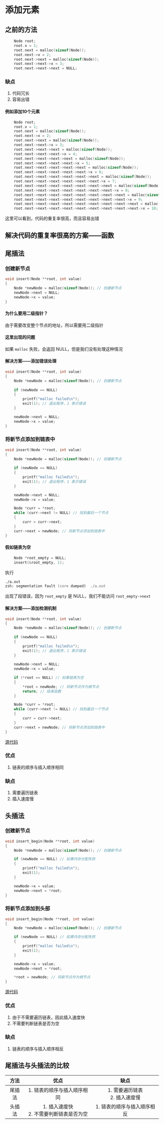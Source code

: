 # 添加元素

## 之前的方法

```c
    Node root;
    root.x = 1;
    root.next = malloc(sizeof(Node));
    root.next->x = 2;
    root.next->next = malloc(sizeof(Node));
    root.next->next->x = 3;
    root.next->next->next = NULL;
```
### 缺点
1. 代码冗长
2. 容易出错

#### 例如添加10个元素

```c
    Node root;
    root.x = 1;
    root.next = malloc(sizeof(Node));
    root.next->x = 2;
    root.next->next = malloc(sizeof(Node));
    root.next->next->x = 3;
    root.next->next->next = malloc(sizeof(Node));
    root.next->next->next->x = 4;
    root.next->next->next->next = malloc(sizeof(Node));
    root.next->next->next->next->x = 5;
    root.next->next->next->next->next = malloc(sizeof(Node));
    root.next->next->next->next->next->x = 6;
    root.next->next->next->next->next->next = malloc(sizeof(Node));
    root.next->next->next->next->next->next->x = 7;
    root.next->next->next->next->next->next->next = malloc(sizeof(Node));
    root.next->next->next->next->next->next->next->x = 8;
    root.next->next->next->next->next->next->next->next = malloc(sizeof(Node));
    root.next->next->next->next->next->next->next->next->x = 9;
    root.next->next->next->next->next->next->next->next->next = malloc(sizeof(Node));
    root.next->next->next->next->next->next->next->next->next->x = 10;
```

这里可以看到，代码的重复率很高，而且容易出错

## 解决代码的重复率很高的方案——函数

## 尾插法

### 创建新节点

```c
void insert(Node **root, int value)
{
    Node *newNode = malloc(sizeof(Node)); // 创建新节点
    newNode->next = NULL;
    newNode->x = value;
}
```

#### 为什么要用二级指针？

由于需要改变整个节点的地址，所以需要用二级指针

#### 这里出现的问题

如果 `malloc` 失败，会返回 NULL，但是我们没有处理这种情况

#### 解决方案——添加错误处理

```c
void insert(Node **root, int value)
{
    Node *newNode = malloc(sizeof(Node)); // 创建新节点
    
    if (newNode == NULL)
    {
        printf("malloc failed\n");
        exit(1); // 退出程序，1 表示错误
    }

    newNode->next = NULL;
    newNode->x = value;
}
```

### 将新节点添加到链表中
```c
void insert(Node **root, int value)
{
    Node *newNode = malloc(sizeof(Node)); // 创建新节点
    
    if (newNode == NULL)
    {
        printf("malloc failed\n");
        exit(1); // 退出程序，1 表示错误
    }

    newNode->next = NULL;
    newNode->x = value;

    Node *curr = *root;
    while (curr->next != NULL) // 找到最后一个节点
    {
        curr = curr->next;
    }
    curr->next = newNode; // 将新节点添加到链表中
}
```

#### 假如链表为空
```c
    Node *root_empty = NULL;
    insert(&root_empty, 1);
```

执行

```zsh
./a.out
zsh: segmentation fault (core dumped)  ./a.out
```

出现了段错误，因为 `root_empty` 是 NULL，我们不能访问 `root_empty->next`

#### 解决方案——添加检测机制
```c
void insert(Node **root, int value)
{
    Node *newNode = malloc(sizeof(Node)); // 创建新节点
    
    if (newNode == NULL)
    {
        printf("malloc failed\n");
        exit(1); // 退出程序，1 表示错误
    }
    
    newNode->next = NULL;
    newNode->x = value;

    if (*root == NULL) // 如果链表为空
    {
        *root = newNode; // 将新节点作为根节点
        return; // 结束函数
    }

    Node *curr = *root;
    while (curr->next != NULL) // 找到最后一个节点
    {
        curr = curr->next;
    }
    curr->next = newNode; // 将新节点添加到链表中
}
```

[源代码](添加元素尾插法.c#L9)

### 优点

1. 链表的顺序与插入顺序相同

### 缺点

1. 需要遍历链表
2. 插入速度慢

## 头插法

### 创建新节点

```c
void insert_begin(Node **root, int value)
{
    Node *newNode = malloc(sizeof(Node)); // 创建新节点

    if (newNode == NULL) // 如果内存分配失败
    {
        printf("malloc failed\n");
        exit(1);
    }

    newNode->x = value;
    newNode->next = *root;
}
```

### 将新节点添加到头部

```c
void insert_begin(Node **root, int value)
{
    Node *newNode = malloc(sizeof(Node)); // 创建新节点

    if (newNode == NULL) // 如果内存分配失败
    {
        printf("malloc failed\n");
        exit(1);
    }

    newNode->x = value;
    newNode->next = *root;

    *root = newNode; // 将新节点作为根节点
}
```
[源代码](添加元素头插法.c#L9)

### 优点

1. 由于不需要遍历链表，因此插入速度快
2. 不需要判断链表是否为空

### 缺点

1. 链表的顺序与插入顺序相反

## 尾插法与头插法的比较
| 方法 | 优点 | 缺点 |
| :---: | :---: | :---: |
| 尾插法 | 1. 链表的顺序与插入顺序相同 | 1. 需要遍历链表<br>2. 插入速度慢 |
| 头插法 | 1. 插入速度快<br>2. 不需要判断链表是否为空 | 1. 链表的顺序与插入顺序相反 |